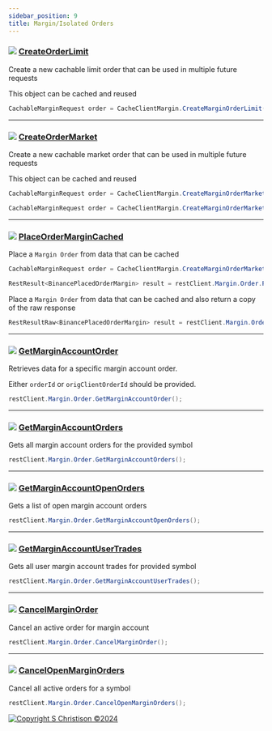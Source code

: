 ```yaml
---
sidebar_position: 9
title: Margin/Isolated Orders
---
```


### ![](https://i.imgur.com/3qMJlbC.png) [CreateOrderLimit](https://developers.binance.com/docs/binance-spot-api-docs/rest-api#new-order-trade)

Create a new cachable limit order that can be used in multiple future requests

This object can be cached and reused

```cs
CachableMarginRequest order = CacheClientMargin.CreateMarginOrderLimit();
```

----

### ![](https://i.imgur.com/3qMJlbC.png) [CreateOrderMarket](https://developers.binance.com/docs/binance-spot-api-docs/rest-api#new-order-trade)

Create a new cachable market order that can be used in multiple future requests

This object can be cached and reused

```cs
CachableMarginRequest order = CacheClientMargin.CreateMarginOrderMarket();

CachableMarginRequest order = CacheClientMargin.CreateMarginOrderMarketQuote();
```

----

### ![](https://i.imgur.com/6W7CF1y.png) [PlaceOrderMarginCached](https://developers.binance.com/docs/binance-spot-api-docs/rest-api#new-order-trade)

Place a `Margin Order` from data that can be cached

```cs
CachableMarginRequest order = CacheClientMargin.CreateMarginOrderMarket(symbolName, orderSide, orderQuantity, recvWindow);

RestResult<BinancePlacedOrderMargin> result = restClient.Margin.Order.PlaceOrderMargin(ref order, CancellationToken.None);
```

Place a `Margin Order` from data that can be cached and also return a copy of the raw response

```cs
RestResultRaw<BinancePlacedOrderMargin> result = restClient.Margin.Order.PlaceOrderMarginRaw(ref order, default);
```

----

### ![](https://i.imgur.com/xn2XyYw.png) [GetMarginAccountOrder](https://developers.binance.com/docs/margin_trading/trade/Query-Margin-Account-Order)

Retrieves data for a specific margin account order. 

Either `orderId` or `origClientOrderId` should be provided.

```cs
restClient.Margin.Order.GetMarginAccountOrder();
```

----

### ![](https://i.imgur.com/xn2XyYw.png) [GetMarginAccountOrders](https://developers.binance.com/docs/margin_trading/trade/Query-Margin-Account-All-Orders)

Gets all margin account orders for the provided symbol

```cs
restClient.Margin.Order.GetMarginAccountOrders();
```

----

### ![](https://i.imgur.com/xn2XyYw.png) [GetMarginAccountOpenOrders](https://developers.binance.com/docs/margin_trading/trade/Query-Margin-Account-Open-Orders)

Gets a list of open margin account orders

```cs
restClient.Margin.Order.GetMarginAccountOpenOrders();
```

----

### ![](https://i.imgur.com/xn2XyYw.png) [GetMarginAccountUserTrades](https://developers.binance.com/docs/margin_trading/trade/Query-Margin-Account-Trade-List)

Gets all user margin account trades for provided symbol

```cs
restClient.Margin.Order.GetMarginAccountUserTrades();
```

----

### ![](https://i.imgur.com/Odmg0pB.png) [CancelMarginOrder](https://developers.binance.com/docs/margin_trading/trade/Margin-Account-Cancel-Order)

Cancel an active order for margin account

```cs
restClient.Margin.Order.CancelMarginOrder();
```

----

### ![](https://i.imgur.com/Odmg0pB.png) [CancelOpenMarginOrders](https://developers.binance.com/docs/margin_trading/trade/Margin-Account-Cancel-All-Open-Orders)

Cancel all active orders for a symbol

```cs
restClient.Margin.Order.CancelOpenMarginOrders();
```

[![Copyright S Christison ©2024](https://i.imgur.com/JfsfrPD.png)](https://www.nuget.org/profiles/Samuel)
